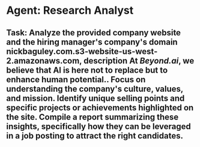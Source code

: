 # Agent: Research Analyst
## Task: Analyze the provided company website and the hiring manager's company's domain nickbaguley.com.s3-website-us-west-2.amazonaws.com, description At *Beyond.ai*, we believe that AI is here not to replace but to enhance human potential.. Focus on understanding the company's culture, values, and mission. Identify unique selling points and specific projects or achievements highlighted on the site. Compile a report summarizing these insights, specifically how they can be leveraged in a job posting to attract the right candidates.

